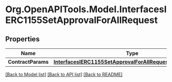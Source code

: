 # Org.OpenAPITools.Model.InterfacesIERC1155SetApprovalForAllRequest

## Properties

Name | Type | Description | Notes
------------ | ------------- | ------------- | -------------
**ContractParams** | [**InterfacesIERC1155SetApprovalForAllRequestContractParams**](InterfacesIERC1155SetApprovalForAllRequestContractParams.md) |  | 

[[Back to Model list]](../README.md#documentation-for-models) [[Back to API list]](../README.md#documentation-for-api-endpoints) [[Back to README]](../README.md)

